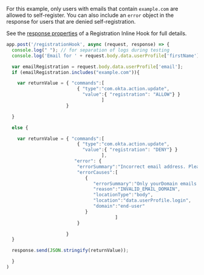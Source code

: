 For this example, only users with emails that contain `example.com` are allowed to self-register. You can also include an `error` object in the response for users that are denied self-registration.

See the [response properties](/docs/reference/registration-hook/#objects-in-response-you-send) of a Registration Inline Hook for full details.


```javascript
app.post('/registrationHook', async (request, response) => {
  console.log(" "); // for separation of logs during testing
  console.log('Email for ' + request.body.data.userProfile['firstName'] + " " + request.body.data.userProfile['lastName'] + " " + request.body.data.userProfile['email']);

  var emailRegistration = request.body.data.userProfile['email'];
  if (emailRegistration.includes("example.com")){

    var returnValue = { "commands":[
                          { "type":"com.okta.action.update",
                            "value":{ "registration": "ALLOW"} }
                                   ]
                      }

  }

  else {

    var returnValue = { "commands":[
                          { "type":"com.okta.action.update",
                            "value":{ "registration": "DENY"} }
                                   ],
                         "error": {
                          "errorSummary":"Incorrect email address. Please contact your admin.",
                          "errorCauses":[
                             {
                                "errorSummary":"Only yourDomain emails can register.",
                                "reason":"INVALID_EMAIL_DOMAIN",
                                "locationType":"body",
                                "location":"data.userProfile.login",
                                "domain":"end-user"
                             }
                                        ]
                          }

                      }
  }

  response.send(JSON.stringify(returnValue));

  }
)

```


